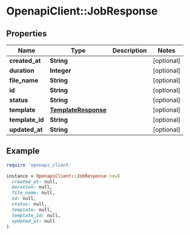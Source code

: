 # OpenapiClient::JobResponse

## Properties

| Name | Type | Description | Notes |
| ---- | ---- | ----------- | ----- |
| **created_at** | **String** |  | [optional] |
| **duration** | **Integer** |  | [optional] |
| **file_name** | **String** |  | [optional] |
| **id** | **String** |  | [optional] |
| **status** | **String** |  | [optional] |
| **template** | [**TemplateResponse**](TemplateResponse.md) |  | [optional] |
| **template_id** | **String** |  | [optional] |
| **updated_at** | **String** |  | [optional] |

## Example

```ruby
require 'openapi_client'

instance = OpenapiClient::JobResponse.new(
  created_at: null,
  duration: null,
  file_name: null,
  id: null,
  status: null,
  template: null,
  template_id: null,
  updated_at: null
)
```

